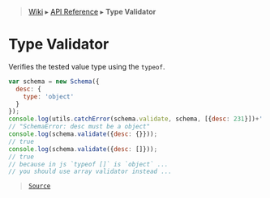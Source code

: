 > [Wiki](Home) ▸ [API Reference](API-Reference) ▸ **Type Validator**

# Type Validator

Verifies the tested value type using the `typeof`.
```javascript
var schema = new Schema({
  desc: {
    type: 'object'
  }
});
console.log(utils.catchError(schema.validate, schema, [{desc: 231}])+'');
// "SchemaError: desc must be a object"
console.log(schema.validate({desc: {}}));
// true
console.log(schema.validate({desc: []}));
// true
// because in js `typeof []` is `object` ...
// you should use array validator instead ...
```

> [`Source`](/Neft-io/neft/blob/11ce61113abf36cfee4cca0e72112ab5bff468a7/src/schema/validators/type.litcoffee#type-validator)

